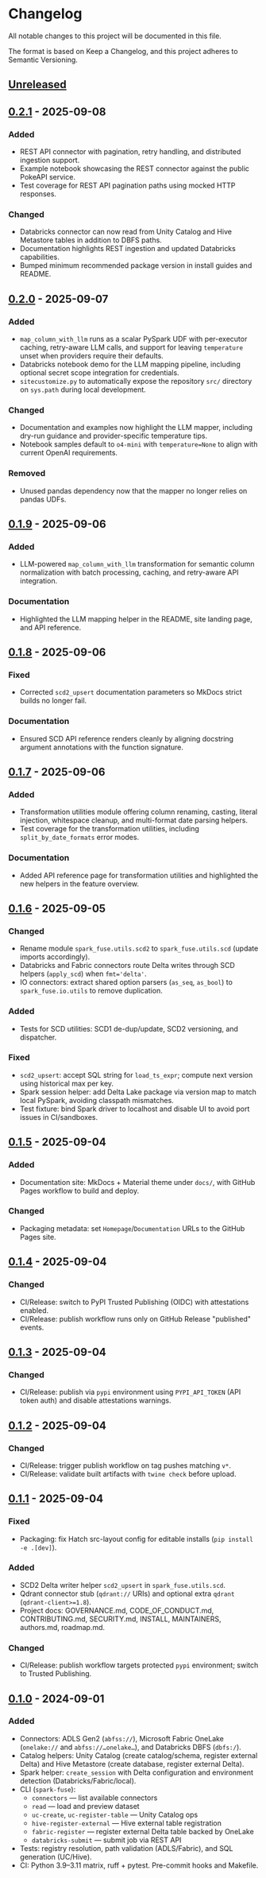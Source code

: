 # Changelog

All notable changes to this project will be documented in this file.

The format is based on Keep a Changelog, and this project adheres to Semantic Versioning.

## [Unreleased]

## [0.2.1] - 2025-09-08
### Added
- REST API connector with pagination, retry handling, and distributed ingestion support.
- Example notebook showcasing the REST connector against the public PokeAPI service.
- Test coverage for REST API pagination paths using mocked HTTP responses.

### Changed
- Databricks connector can now read from Unity Catalog and Hive Metastore tables in addition to DBFS paths.
- Documentation highlights REST ingestion and updated Databricks capabilities.
- Bumped minimum recommended package version in install guides and README.

## [0.2.0] - 2025-09-07
### Added
- `map_column_with_llm` runs as a scalar PySpark UDF with per-executor caching, retry-aware LLM calls, and support for leaving `temperature` unset when providers require their defaults.
- Databricks notebook demo for the LLM mapping pipeline, including optional secret scope integration for credentials.
- `sitecustomize.py` to automatically expose the repository `src/` directory on `sys.path` during local development.

### Changed
- Documentation and examples now highlight the LLM mapper, including dry-run guidance and provider-specific temperature tips.
- Notebook samples default to `o4-mini` with `temperature=None` to align with current OpenAI requirements.

### Removed
- Unused pandas dependency now that the mapper no longer relies on pandas UDFs.

## [0.1.9] - 2025-09-06
### Added
- LLM-powered `map_column_with_llm` transformation for semantic column normalization with batch processing, caching, and retry-aware API integration.

### Documentation
- Highlighted the LLM mapping helper in the README, site landing page, and API reference.

## [0.1.8] - 2025-09-06
### Fixed
- Corrected `scd2_upsert` documentation parameters so MkDocs strict builds no longer fail.

### Documentation
- Ensured SCD API reference renders cleanly by aligning docstring argument annotations with the function signature.

## [0.1.7] - 2025-09-06
### Added
- Transformation utilities module offering column renaming, casting, literal injection, whitespace cleanup, and multi-format date parsing helpers.
- Test coverage for the transformation utilities, including `split_by_date_formats` error modes.

### Documentation
- Added API reference page for transformation utilities and highlighted the new helpers in the feature overview.

## [0.1.6] - 2025-09-05
### Changed
- Rename module `spark_fuse.utils.scd2` to `spark_fuse.utils.scd` (update imports accordingly).
- Databricks and Fabric connectors route Delta writes through SCD helpers (`apply_scd`) when `fmt='delta'`.
- IO connectors: extract shared option parsers (`as_seq`, `as_bool`) to `spark_fuse.io.utils` to remove duplication.

### Added
- Tests for SCD utilities: SCD1 de-dup/update, SCD2 versioning, and dispatcher.

### Fixed
- `scd2_upsert`: accept SQL string for `load_ts_expr`; compute next version using historical max per key.
- Spark session helper: add Delta Lake package via version map to match local PySpark, avoiding classpath mismatches.
- Test fixture: bind Spark driver to localhost and disable UI to avoid port issues in CI/sandboxes.

## [0.1.5] - 2025-09-04
### Added
- Documentation site: MkDocs + Material theme under `docs/`, with GitHub Pages workflow to build and deploy.

### Changed
- Packaging metadata: set `Homepage`/`Documentation` URLs to the GitHub Pages site.

## [0.1.4] - 2025-09-04
### Changed
- CI/Release: switch to PyPI Trusted Publishing (OIDC) with attestations enabled.
- CI/Release: publish workflow runs only on GitHub Release "published" events.

## [0.1.3] - 2025-09-04
### Changed
- CI/Release: publish via `pypi` environment using `PYPI_API_TOKEN` (API token auth) and disable attestations warnings.

## [0.1.2] - 2025-09-04
### Changed
- CI/Release: trigger publish workflow on tag pushes matching `v*`.
- CI/Release: validate built artifacts with `twine check` before upload.

## [0.1.1] - 2025-09-04
### Fixed
- Packaging: fix Hatch src-layout config for editable installs (`pip install -e .[dev]`).

### Added
- SCD2 Delta writer helper `scd2_upsert` in `spark_fuse.utils.scd`.
- Qdrant connector stub (`qdrant://` URIs) and optional extra `qdrant` (`qdrant-client>=1.8`).
- Project docs: GOVERNANCE.md, CODE_OF_CONDUCT.md, CONTRIBUTING.md, SECURITY.md, INSTALL, MAINTAINERS, authors.md, roadmap.md.

### Changed
- CI/Release: publish workflow targets protected `pypi` environment; switch to Trusted Publishing.

## [0.1.0] - 2024-09-01
### Added
- Connectors: ADLS Gen2 (`abfss://`), Microsoft Fabric OneLake (`onelake://` and `abfss://…onelake…`), and Databricks DBFS (`dbfs:/`).
- Catalog helpers: Unity Catalog (create catalog/schema, register external Delta) and Hive Metastore (create database, register external Delta).
- Spark helper: `create_session` with Delta configuration and environment detection (Databricks/Fabric/local).
- CLI (`spark-fuse`):
  - `connectors` — list available connectors
  - `read` — load and preview dataset
  - `uc-create`, `uc-register-table` — Unity Catalog ops
  - `hive-register-external` — Hive external table registration
  - `fabric-register` — register external Delta table backed by OneLake
  - `databricks-submit` — submit job via REST API
- Tests: registry resolution, path validation (ADLS/Fabric), and SQL generation (UC/Hive).
- CI: Python 3.9–3.11 matrix, ruff + pytest. Pre-commit hooks and Makefile.

[Unreleased]: https://github.com/kevinsames/spark-fuse/compare/v0.2.1...HEAD
[0.2.1]: https://github.com/kevinsames/spark-fuse/compare/v0.2.0...v0.2.1
[0.2.0]: https://github.com/kevinsames/spark-fuse/compare/v0.1.9...v0.2.0
[0.1.9]: https://github.com/kevinsames/spark-fuse/compare/v0.1.8...v0.1.9
[0.1.8]: https://github.com/kevinsames/spark-fuse/compare/v0.1.7...v0.1.8
[0.1.7]: https://github.com/kevinsames/spark-fuse/compare/v0.1.6...v0.1.7
[0.1.6]: https://github.com/kevinsames/spark-fuse/compare/v0.1.5...v0.1.6
[0.1.5]: https://github.com/kevinsames/spark-fuse/compare/v0.1.4...v0.1.5
[0.1.4]: https://github.com/kevinsames/spark-fuse/compare/v0.1.3...v0.1.4
[0.1.3]: https://github.com/kevinsames/spark-fuse/compare/v0.1.2...v0.1.3
[0.1.2]: https://github.com/kevinsames/spark-fuse/compare/v0.1.1...v0.1.2
[0.1.1]: https://github.com/kevinsames/spark-fuse/compare/v0.1.0...v0.1.1
[0.1.0]: https://github.com/kevinsames/spark-fuse/releases/tag/v0.1.0
